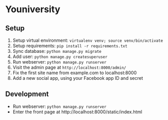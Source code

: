 # Youniversity

## Setup

1. Setup virtual environment: `virtualenv venv; source venv/bin/activate`
2. Setup requirements: `pip install -r requirements.txt`
3. Sync database: `python manage.py migrate`
4. Add user: `python manage.py createsuperuser`
5. Run webserver: `python manage.py runserver`
6. Visit the admin page at `http://localhost:8000/admin/`
7. Fix the first site name from example.com to localhost:8000
8. Add a new social app, using your Facebook app ID and secret

## Development

- Run webserver: `python manage.py runserver`
- Enter the front page at http://localhost:8000/static/index.html